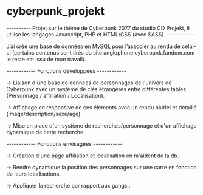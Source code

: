 # cyberpunk_projekt

---------- Projet sur le thème de Cyberpunk 2077 du studio CD Projekt, il utilise les langages  Javascript, PHP et HTML/CSS (avec SASS). ------------

J’ai créé une base de données en MySQL pour l’associer au rendu de celui-ci (certains contenus sont tirés du site anglophone cyberpunk.fandom.com le reste est issu de mon travail).

------------ Fonctions développées ------------

-> Liaison d'une base de données de personnages de l'univers de Cyberpunk avec un système de clés étrangères entre différentes tables (Personnage / affiliation / Localisation).

-> Affichage en responsive de ces éléments avec un rendu pluriel et détaillé (image/description/sexe/age).

-> Mise en place d'un système de recherches/personnage et d'un affichage dynamique de cette recherche.

------------ Fonctions envisagées ------------

-> Création d'une page affiliation et localisation en m'aident de la db.

-> Rendre dynamique la position des personnages sur une carte en fonction de leurs localisations.

-> Appliquer la recherche par rapport aux gangs .
